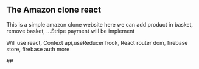 ## The Amazon clone react
<p>This is a simple amazon clone website here we can add product in basket, remove basket, ...Stripe payment will be implement <p/>
<p>Will use react, Context api,useReducer hook, React router dom, firebase store, firebase auth more</p>
##
